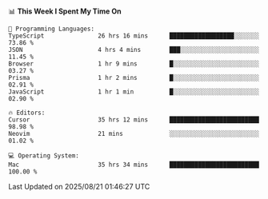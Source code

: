 <!--START_SECTION:waka-->
📊 **This Week I Spent My Time On** 

```text
💬 Programming Languages: 
TypeScript               26 hrs 16 mins      ██████████████████░░░░░░░   73.86 % 
JSON                     4 hrs 4 mins        ███░░░░░░░░░░░░░░░░░░░░░░   11.45 % 
Browser                  1 hr 9 mins         █░░░░░░░░░░░░░░░░░░░░░░░░   03.27 % 
Prisma                   1 hr 2 mins         █░░░░░░░░░░░░░░░░░░░░░░░░   02.91 % 
JavaScript               1 hr 1 min          █░░░░░░░░░░░░░░░░░░░░░░░░   02.90 % 

🔥 Editors: 
Cursor                   35 hrs 12 mins      █████████████████████████   98.98 % 
Neovim                   21 mins             ░░░░░░░░░░░░░░░░░░░░░░░░░   01.02 % 

💻 Operating System: 
Mac                      35 hrs 34 mins      █████████████████████████   100.00 % 
```


 Last Updated on 2025/08/21 01:46:27 UTC
<!--END_SECTION:waka-->
